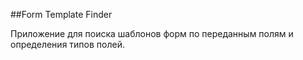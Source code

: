 ##Form Template Finder

Приложение для поиска шаблонов форм по переданным полям и определения типов полей.

#

